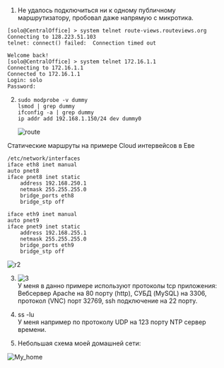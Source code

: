 1. Не удалось подключиться ни к одному публичному маршрутизатору, пробовал даже напрямую с микротика.  
```
[solo@CentralOffice] > system telnet route-views.routeviews.org
Connecting to 128.223.51.103
telnet: connect() failed:  Connection timed out

Welcome back!
[solo@CentralOffice] > system telnet 172.16.1.1                
Connecting to 172.16.1.1
Connected to 172.16.1.1
Login: solo
Password: 

```

2. ```
   sudo modprobe -v dummy
   lsmod | grep dummy
   ifconfig -a | grep dummy
   ip addr add 192.168.1.150/24 dev dummy0
   ```
   ![route](https://user-images.githubusercontent.com/26553608/154031792-4f650907-39e9-4740-a3b0-cfaa766703a6.JPG)  
   

Статические маршруты на примере Cloud интервейсов в Еве
```
/etc/network/interfaces
iface eth8 inet manual
auto pnet8
iface pnet8 inet static
    address 192.168.250.1
    netmask 255.255.255.0
    bridge_ports eth8
    bridge_stp off

iface eth9 inet manual
auto pnet9
iface pnet9 inet static
    address 192.168.255.1
    netmask 255.255.255.0
    bridge_ports eth9
    bridge_stp off
```
![r2](https://user-images.githubusercontent.com/26553608/154044161-c8613a57-51bd-4710-9918-873f1d47df33.JPG)

3. ![3](https://user-images.githubusercontent.com/26553608/154046573-b0daa80e-1322-4163-bb4f-51863a5aa9e6.JPG)  
У меня в данно примере используют протоколы tcp приложения:  
Вебсервер Apache на 80 порту (http), СУБД (MySQL) на 3306, протокол (VNC) порт 32769, ssh подключение на 22 порту.  

4.  ss -lu  
    У меня например по протоколу UDP на 123 порту NTP сервер времени.  
    
5. Небольшая схема моей домашней сети:  

![My_home](https://user-images.githubusercontent.com/26553608/154059728-2bca314d-db06-404b-9525-ecb3ae5f4e96.jpg)






   
